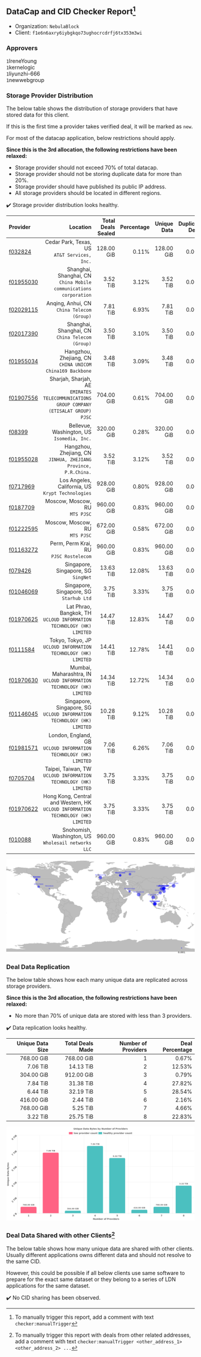 ## DataCap and CID Checker Report[^1]
 - Organization: `NebulaBlock`
 - Client: `f1e6n6axry6iybgkqo73ughocrcdrfj6tx353m3wi`
### Approvers
`1`IreneYoung<br/>`1`kernelogic<br/>`1`liyunzhi-666<br/>`1`newwebgroup

### Storage Provider Distribution
The below table shows the distribution of storage providers that have stored data for this client.

If this is the first time a provider takes verified deal, it will be marked as `new`.

For most of the datacap application, below restrictions should apply.

**Since this is the 3rd allocation, the following restrictions have been relaxed:**
 - Storage provider should not exceed 70% of total datacap.
 - Storage provider should not be storing duplicate data for more than 20%.
 - Storage provider should have published its public IP address.
 - All storage providers should be located in different regions.

✔️ Storage provider distribution looks healthy.

| Provider                                              |                                                                                   Location | Total Deals Sealed | Percentage | Unique Data | Duplicate Deals |
| :---------------------------------------------------- | -----------------------------------------------------------------------------------------: | -----------------: | ---------: | ----------: | --------------: |
| [f032824](https://filfox.info/en/address/f032824)     |                                            Cedar Park, Texas, US<br/>`AT&T Services, Inc.` |         128.00 GiB |      0.11% |  128.00 GiB |           0.00% |
| [f01955030](https://filfox.info/en/address/f01955030) |                       Shanghai, Shanghai, CN<br/>`China Mobile communications corporation` |           3.52 TiB |      3.12% |    3.52 TiB |           0.00% |
| [f02029115](https://filfox.info/en/address/f02029115) |                                              Anqing, Anhui, CN<br/>`China Telecom (Group)` |           7.81 TiB |      6.93% |    7.81 TiB |           0.00% |
| [f02017390](https://filfox.info/en/address/f02017390) |                                         Shanghai, Shanghai, CN<br/>`China Telecom (Group)` |           3.50 TiB |      3.10% |    3.50 TiB |           0.00% |
| [f01955034](https://filfox.info/en/address/f01955034) |                                Hangzhou, Zhejiang, CN<br/>`CHINA UNICOM China169 Backbone` |           3.48 TiB |      3.09% |    3.48 TiB |           0.00% |
| [f01907556](https://filfox.info/en/address/f01907556) | Sharjah, Sharjah, AE<br/>`EMIRATES TELECOMMUNICATIONS GROUP COMPANY (ETISALAT GROUP) PJSC` |         704.00 GiB |      0.61% |  704.00 GiB |           0.00% |
| [f08399](https://filfox.info/en/address/f08399)       |                                              Bellevue, Washington, US<br/>`Isomedia, Inc.` |         320.00 GiB |      0.28% |  320.00 GiB |           0.00% |
| [f01955028](https://filfox.info/en/address/f01955028) |                         Hangzhou, Zhejiang, CN<br/>`JINHUA, ZHEJIANG Province, P.R.China.` |           3.52 TiB |      3.12% |    3.52 TiB |           0.00% |
| [f0717969](https://filfox.info/en/address/f0717969)   |                                       Los Angeles, California, US<br/>`Krypt Technologies` |         928.00 GiB |      0.80% |  928.00 GiB |           0.00% |
| [f0187709](https://filfox.info/en/address/f0187709)   |                                                          Moscow, Moscow, RU<br/>`MTS PJSC` |         960.00 GiB |      0.83% |  960.00 GiB |           0.00% |
| [f01222595](https://filfox.info/en/address/f01222595) |                                                          Moscow, Moscow, RU<br/>`MTS PJSC` |         672.00 GiB |      0.58% |  672.00 GiB |           0.00% |
| [f01163272](https://filfox.info/en/address/f01163272) |                                                  Perm, Perm Krai, RU<br/>`PJSC Rostelecom` |         960.00 GiB |      0.83% |  960.00 GiB |           0.00% |
| [f079426](https://filfox.info/en/address/f079426)     |                                                     Singapore, Singapore, SG<br/>`SingNet` |          13.63 TiB |     12.08% |   13.63 TiB |           0.00% |
| [f01046069](https://filfox.info/en/address/f01046069) |                                                 Singapore, Singapore, SG<br/>`Starhub Ltd` |           3.75 TiB |      3.33% |    3.75 TiB |           0.00% |
| [f01970625](https://filfox.info/en/address/f01970625) |                    Lat Phrao, Bangkok, TH<br/>`UCLOUD INFORMATION TECHNOLOGY (HK) LIMITED` |          14.47 TiB |     12.83% |   14.47 TiB |           0.00% |
| [f0111584](https://filfox.info/en/address/f0111584)   |                          Tokyo, Tokyo, JP<br/>`UCLOUD INFORMATION TECHNOLOGY (HK) LIMITED` |          14.41 TiB |     12.78% |   14.41 TiB |           0.00% |
| [f01970630](https://filfox.info/en/address/f01970630) |                   Mumbai, Maharashtra, IN<br/>`UCLOUD INFORMATION TECHNOLOGY (HK) LIMITED` |          14.34 TiB |     12.72% |   14.34 TiB |           0.00% |
| [f01146045](https://filfox.info/en/address/f01146045) |                  Singapore, Singapore, SG<br/>`UCLOUD INFORMATION TECHNOLOGY (HK) LIMITED` |          10.28 TiB |      9.12% |   10.28 TiB |           0.00% |
| [f01981571](https://filfox.info/en/address/f01981571) |                       London, England, GB<br/>`UCLOUD INFORMATION TECHNOLOGY (HK) LIMITED` |           7.06 TiB |      6.26% |    7.06 TiB |           0.00% |
| [f0705704](https://filfox.info/en/address/f0705704)   |                        Taipei, Taiwan, TW<br/>`UCLOUD INFORMATION TECHNOLOGY (HK) LIMITED` |           3.75 TiB |      3.33% |    3.75 TiB |           0.00% |
| [f01970622](https://filfox.info/en/address/f01970622) |        Hong Kong, Central and Western, HK<br/>`UCLOUD INFORMATION TECHNOLOGY (HK) LIMITED` |           3.75 TiB |      3.33% |    3.75 TiB |           0.00% |
| [f010088](https://filfox.info/en/address/f010088)     |                                     Snohomish, Washington, US<br/>`Wholesail networks LLC` |         960.00 GiB |      0.83% |  960.00 GiB |           0.00% |

<img src="https://raw.githubusercontent.com/data-preservation-programs/filplus-checker-assets/main/filecoin-project/filecoin-plus-large-datasets/issues/1531/1696297419789.png"/>

### Deal Data Replication
The below table shows how each many unique data are replicated across storage providers.


**Since this is the 3rd allocation, the following restrictions have been relaxed:**
- No more than 70% of unique data are stored with less than 3 providers.

✔️ Data replication looks healthy.

| Unique Data Size | Total Deals Made | Number of Providers | Deal Percentage |
| ---------------: | ---------------: | ------------------: | --------------: |
|       768.00 GiB |       768.00 GiB |                   1 |           0.67% |
|         7.06 TiB |        14.13 TiB |                   2 |          12.53% |
|       304.00 GiB |       912.00 GiB |                   3 |           0.79% |
|         7.84 TiB |        31.38 TiB |                   4 |          27.82% |
|         6.44 TiB |        32.19 TiB |                   5 |          28.54% |
|       416.00 GiB |         2.44 TiB |                   6 |           2.16% |
|       768.00 GiB |         5.25 TiB |                   7 |           4.66% |
|         3.22 TiB |        25.75 TiB |                   8 |          22.83% |

<img src="https://raw.githubusercontent.com/data-preservation-programs/filplus-checker-assets/main/filecoin-project/filecoin-plus-large-datasets/issues/1531/1696297420807.png"/>

### Deal Data Shared with other Clients[^3]
The below table shows how many unique data are shared with other clients.
Usually different applications owns different data and should not resolve to the same CID.

However, this could be possible if all below clients use same software to prepare for the exact same dataset or they belong to a series of LDN applications for the same dataset.

✔️ No CID sharing has been observed.

[^1]: To manually trigger this report, add a comment with text `checker:manualTrigger`

[^2]: Deals from those addresses are combined into this report as they are specified with `checker:manualTrigger`

[^3]: To manually trigger this report with deals from other related addresses, add a comment with text `checker:manualTrigger <other_address_1> <other_address_2> ...`
